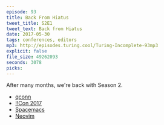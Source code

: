 ```yaml
---
episode: 93
title: Back From Hiatus
tweet_title: S2E1
tweet_text: Back from Hiatus
date: 2017-05-30
tags: conferences, editors
mp3: http://episodes.turing.cool/Turing-Incomplete-93mp3
explicit: false
file_size: 49262093
seconds: 3078
picks:
---
```


After many months, we're back with Season 2.

* [qconn](http://www.qnx.com/developers/docs/6.4.1/neutrino/utilities/q/qconn.html)
* [!!Con 2017](http://bangbangcon.com/)
* [Spacemacs](http://spacemacs.org/)
* [Neovim](https://neovim.io/)

